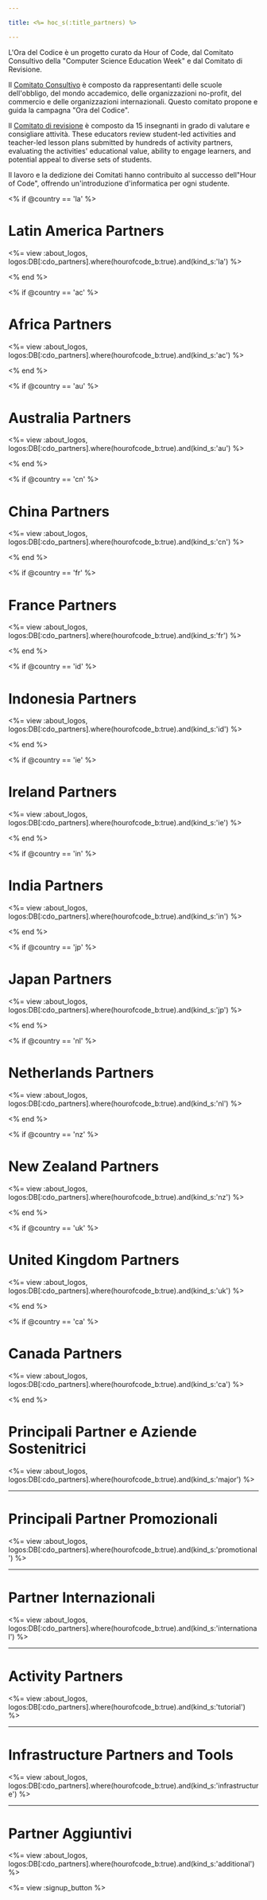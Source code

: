 ```yaml
---

title: <%= hoc_s(:title_partners) %>

---
```


L'Ora del Codice è un progetto curato da Hour of Code, dal Comitato Consultivo della "Computer Science Education Week" e dal Comitato di Revisione.

Il [Comitato Consultivo](<%= resolve_url('/advisory-committee') %>) è composto da rappresentanti delle scuole dell'obbligo, del mondo accademico, delle organizzazioni no-profit, del commercio e delle organizzazioni internazionali. Questo comitato propone e guida la campagna "Ora del Codice".

Il [ Comitato di revisione](<%= resolve_url('/review-committee') %>) è composto da 15 insegnanti in grado di valutare e consigliare attività. These educators review student-led activities and teacher-led lesson plans submitted by hundreds of activity partners, evaluating the activities' educational value, ability to engage learners, and potential appeal to diverse sets of students.

Il lavoro e la dedizione dei Comitati hanno contribuito al successo dell"Hour of Code", offrendo un'introduzione d'informatica per ogni studente.

<% if @country == 'la' %>

# Latin America Partners

<%= view :about_logos, logos:DB[:cdo_partners].where(hourofcode_b:true).and(kind_s:'la') %>

<% end %>

<% if @country == 'ac' %>

# Africa Partners

<%= view :about_logos, logos:DB[:cdo_partners].where(hourofcode_b:true).and(kind_s:'ac') %>

<% end %>

<% if @country == 'au' %>

# Australia Partners

<%= view :about_logos, logos:DB[:cdo_partners].where(hourofcode_b:true).and(kind_s:'au') %>

<% end %>

<% if @country == 'cn' %>

# China Partners

<%= view :about_logos, logos:DB[:cdo_partners].where(hourofcode_b:true).and(kind_s:'cn') %>

<% end %>

<% if @country == 'fr' %>

# France Partners

<%= view :about_logos, logos:DB[:cdo_partners].where(hourofcode_b:true).and(kind_s:'fr') %>

<% end %>

<% if @country == 'id' %>

# Indonesia Partners

<%= view :about_logos, logos:DB[:cdo_partners].where(hourofcode_b:true).and(kind_s:'id') %>

<% end %>

<% if @country == 'ie' %>

# Ireland Partners

<%= view :about_logos, logos:DB[:cdo_partners].where(hourofcode_b:true).and(kind_s:'ie') %>

<% end %>

<% if @country == 'in' %>

# India Partners

<%= view :about_logos, logos:DB[:cdo_partners].where(hourofcode_b:true).and(kind_s:'in') %>

<% end %>

<% if @country == 'jp' %>

# Japan Partners

<%= view :about_logos, logos:DB[:cdo_partners].where(hourofcode_b:true).and(kind_s:'jp') %>

<% end %>

<% if @country == 'nl' %>

# Netherlands Partners

<%= view :about_logos, logos:DB[:cdo_partners].where(hourofcode_b:true).and(kind_s:'nl') %>

<% end %>

<% if @country == 'nz' %>

# New Zealand Partners

<%= view :about_logos, logos:DB[:cdo_partners].where(hourofcode_b:true).and(kind_s:'nz') %>

<% end %>

<% if @country == 'uk' %>

# United Kingdom Partners

<%= view :about_logos, logos:DB[:cdo_partners].where(hourofcode_b:true).and(kind_s:'uk') %>

<% end %>

<% if @country == 'ca' %>

# Canada Partners

<%= view :about_logos, logos:DB[:cdo_partners].where(hourofcode_b:true).and(kind_s:'ca') %>

<% end %>

# Principali Partner e Aziende Sostenitrici

<%= view :about_logos, logos:DB[:cdo_partners].where(hourofcode_b:true).and(kind_s:'major') %>

---

# Principali Partner Promozionali

<%= view :about_logos, logos:DB[:cdo_partners].where(hourofcode_b:true).and(kind_s:'promotional') %>

---

# Partner Internazionali

<%= view :about_logos, logos:DB[:cdo_partners].where(hourofcode_b:true).and(kind_s:'international') %>

---

# Activity Partners

<%= view :about_logos, logos:DB[:cdo_partners].where(hourofcode_b:true).and(kind_s:'tutorial') %>

---

# Infrastructure Partners and Tools

<%= view :about_logos, logos:DB[:cdo_partners].where(hourofcode_b:true).and(kind_s:'infrastructure') %>

---

# Partner Aggiuntivi

<%= view :about_logos, logos:DB[:cdo_partners].where(hourofcode_b:true).and(kind_s:'additional') %>

<%= view :signup_button %>